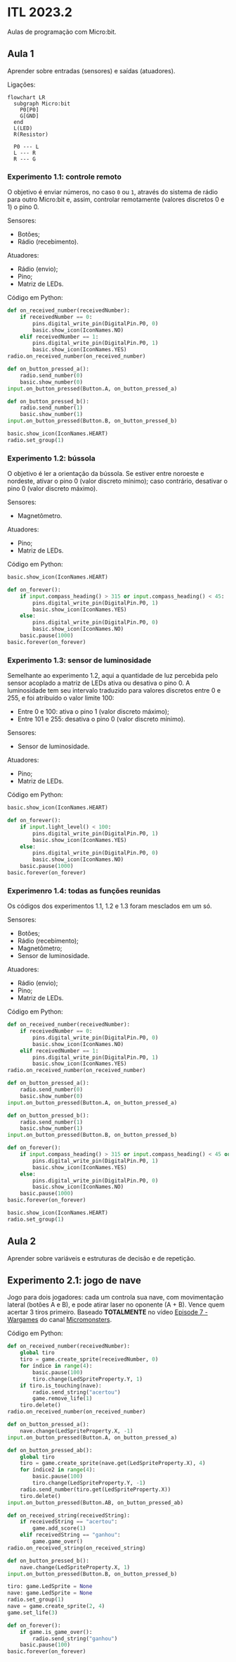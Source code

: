 # ITL 2023.2

Aulas de programação com Micro:bit.

## Aula 1

Aprender sobre entradas (sensores) e saídas (atuadores).

Ligações:

```mermaid
flowchart LR
  subgraph Micro:bit
    P0[P0]
    G[GND]
  end
  L(LED)
  R(Resistor)

  P0 --- L
  L --- R
  R --- G
```

### Experimento 1.1: controle remoto

O objetivo é enviar números, no caso `0` ou `1`, através do sistema de rádio para outro Micro:bit e, assim, controlar remotamente (valores discretos 0 e 1) o pino 0.

Sensores:

- Botões;
- Rádio (recebimento).

Atuadores:

- Rádio (envio);
- Pino;
- Matriz de LEDs.

Código em Python:

```python
def on_received_number(receivedNumber):
    if receivedNumber == 0:
        pins.digital_write_pin(DigitalPin.P0, 0)
        basic.show_icon(IconNames.NO)
    elif receivedNumber == 1:
        pins.digital_write_pin(DigitalPin.P0, 1)
        basic.show_icon(IconNames.YES)
radio.on_received_number(on_received_number)

def on_button_pressed_a():
    radio.send_number(0)
    basic.show_number(0)
input.on_button_pressed(Button.A, on_button_pressed_a)

def on_button_pressed_b():
    radio.send_number(1)
    basic.show_number(1)
input.on_button_pressed(Button.B, on_button_pressed_b)

basic.show_icon(IconNames.HEART)
radio.set_group(1)
```

### Experimento 1.2: bússola

O objetivo é ler a orientação da bússola. Se estiver entre noroeste e nordeste, ativar o pino 0 (valor discreto mínimo); caso contrário, desativar o pino 0 (valor discreto máximo).

Sensores:

- Magnetômetro.

Atuadores:

- Pino;
- Matriz de LEDs.

Código em Python:

```python
basic.show_icon(IconNames.HEART)

def on_forever():
    if input.compass_heading() > 315 or input.compass_heading() < 45:
        pins.digital_write_pin(DigitalPin.P0, 1)
        basic.show_icon(IconNames.YES)
    else:
        pins.digital_write_pin(DigitalPin.P0, 0)
        basic.show_icon(IconNames.NO)
    basic.pause(1000)
basic.forever(on_forever)
```

### Experimento 1.3: sensor de luminosidade

Semelhante ao experimento 1.2, aqui a quantidade de luz percebida pelo sensor acoplado a matriz de LEDs ativa ou desativa o pino 0. A luminosidade tem seu intervalo traduzido para valores discretos entre 0 e 255, e foi atribuído o valor limite 100:

- Entre 0 e 100: ativa o pino 1 (valor discreto máximo);
- Entre 101 e 255: desativa o pino 0 (valor discreto mínimo).

Sensores:

- Sensor de luminosidade.

Atuadores:

- Pino;
- Matriz de LEDs.

Código em Python:

```python
basic.show_icon(IconNames.HEART)

def on_forever():
    if input.light_level() < 100:
        pins.digital_write_pin(DigitalPin.P0, 1)
        basic.show_icon(IconNames.YES)
    else:
        pins.digital_write_pin(DigitalPin.P0, 0)
        basic.show_icon(IconNames.NO)
    basic.pause(1000)
basic.forever(on_forever)
```

### Experimenro 1.4: todas as funções reunidas

Os códigos dos experimentos 1.1, 1.2 e 1.3 foram mesclados em um só.

Sensores:

- Botões;
- Rádio (recebimento);
- Magnetômetro;
- Sensor de luminosidade.

Atuadores:

- Rádio (envio);
- Pino;
- Matriz de LEDs.

Código em Python:

```python
def on_received_number(receivedNumber):
    if receivedNumber == 0:
        pins.digital_write_pin(DigitalPin.P0, 0)
        basic.show_icon(IconNames.NO)
    elif receivedNumber == 1:
        pins.digital_write_pin(DigitalPin.P0, 1)
        basic.show_icon(IconNames.YES)
radio.on_received_number(on_received_number)

def on_button_pressed_a():
    radio.send_number(0)
    basic.show_number(0)
input.on_button_pressed(Button.A, on_button_pressed_a)

def on_button_pressed_b():
    radio.send_number(1)
    basic.show_number(1)
input.on_button_pressed(Button.B, on_button_pressed_b)

def on_forever():
    if input.compass_heading() > 315 or input.compass_heading() < 45 or input.light_level() < 100:
        pins.digital_write_pin(DigitalPin.P0, 1)
        basic.show_icon(IconNames.YES)
    else:
        pins.digital_write_pin(DigitalPin.P0, 0)
        basic.show_icon(IconNames.NO)
    basic.pause(1000)
basic.forever(on_forever)

basic.show_icon(IconNames.HEART)
radio.set_group(1)
```

## Aula 2

Aprender sobre variáveis e estruturas de decisão e de repetição.

## Experimento 2.1: jogo de nave

Jogo para dois jogadores: cada um controla sua nave, com movimentação lateral (botões A e B), e pode atirar laser no oponente (A + B). Vence quem acertar 3 tiros primeiro. Baseado **TOTALMENTE** no vídeo [Episode 7 - Wargames](https://www.youtube.com/watch?v=l7LTg15KPgE) do canal [Micromonsters](https://www.youtube.com/@MicroMonsters).

Código em Python:

```python
def on_received_number(receivedNumber):
    global tiro
    tiro = game.create_sprite(receivedNumber, 0)
    for índice in range(4):
        basic.pause(100)
        tiro.change(LedSpriteProperty.Y, 1)
    if tiro.is_touching(nave):
        radio.send_string("acertou")
        game.remove_life(1)
    tiro.delete()
radio.on_received_number(on_received_number)

def on_button_pressed_a():
    nave.change(LedSpriteProperty.X, -1)
input.on_button_pressed(Button.A, on_button_pressed_a)

def on_button_pressed_ab():
    global tiro
    tiro = game.create_sprite(nave.get(LedSpriteProperty.X), 4)
    for índice2 in range(4):
        basic.pause(100)
        tiro.change(LedSpriteProperty.Y, -1)
    radio.send_number(tiro.get(LedSpriteProperty.X))
    tiro.delete()
input.on_button_pressed(Button.AB, on_button_pressed_ab)

def on_received_string(receivedString):
    if receivedString == "acertou":
        game.add_score(1)
    elif receivedString == "ganhou":
        game.game_over()
radio.on_received_string(on_received_string)

def on_button_pressed_b():
    nave.change(LedSpriteProperty.X, 1)
input.on_button_pressed(Button.B, on_button_pressed_b)

tiro: game.LedSprite = None
nave: game.LedSprite = None
radio.set_group(1)
nave = game.create_sprite(2, 4)
game.set_life(3)

def on_forever():
    if game.is_game_over():
        radio.send_string("ganhou")
    basic.pause(100)
basic.forever(on_forever)
```
